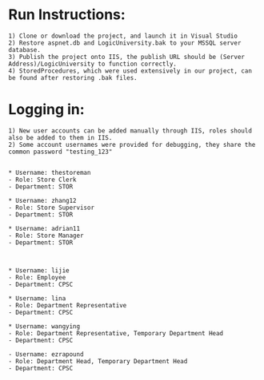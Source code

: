 # Run Instructions:
	1) Clone or download the project, and launch it in Visual Studio
	2) Restore aspnet.db and LogicUniversity.bak to your MSSQL server database.
	3) Publish the project onto IIS, the publish URL should be (Server Address)/LogicUniversity to function correctly.
	4) StoredProcedures, which were used extensively in our project, can be found after restoring .bak files. 
	
# Logging in:
	1) New user accounts can be added manually through IIS, roles should also be added to them in IIS.
	2) Some account usernames were provided for debugging, they share the common password "testing_123"
	
	
	* Username: thestoreman
	- Role: Store Clerk
	- Department: STOR
		
	* Username: zhang12
	- Role: Store Supervisor
	- Department: STOR
	
	* Username: adrian11
	- Role: Store Manager
	- Department: STOR
	
	
	
	* Username: lijie
	- Role: Employee
	- Department: CPSC
	
	* Username: lina
	- Role: Department Representative
	- Department: CPSC
	
	* Username: wangying
	- Role: Department Representative, Temporary Department Head
	- Department: CPSC
	
	- Username: ezrapound
	- Role: Department Head, Temporary Department Head
	- Department: CPSC
	
